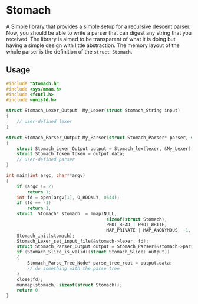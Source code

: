 # Stomach

A Simple library that provides a simple setup for a recursive descent parser. Now, you should be able to write a parser that can digest any string that you received. The library is aimed to be transparent of what it is doing but having a simple design with little abstraction. The memory layout of the whole parser is the definition of the `struct Stomach`.

## Usage

```c
#include "Stomach.h"
#include <sys/mman.h>
#include <fcntl.h>
#include <unistd.h>

struct Stomach_Lexer_Output  My_Lexer(struct Stomach_String input)
{
    // user-defined lexer
}

struct Stomach_Parser_Output My_Parser(struct Stomach_Parser* parser, struct Stomach_Lexer* lexer)
{
    struct Stomach_Lexer_Output output = Stomach_lex(lexer, &My_Lexer); // If there is no enough string, lexer will try to read more bytes from the file
    struct Stomach_Token token = output.data;
    // user-defined parser
}

int main(int argc, char**argv)
{
    if (argc != 2)
        return 1;
    int fd = open(argv[1], O_RDONLY, 0644);
    if (fd == -1)
        return 1;
    struct  Stomach* stomach  = mmap(NULL,
                                      sizeof(struct Stomach),
                                      PROT_READ | PROT_WRITE,
                                      MAP_PRIVATE | MAP_ANONYMOUS, -1, 0);
    Stomach_init(stomach);
    Stomach_Lexer_set_input_file(&stomach->lexer, fd);
    struct Stomach_Parser_Output output = Stomach_Parser(&stomach->parser, &stomach->lexer);
    if (Stomach_Slice_is_valid((struct Stomach_Slice) output))
    {
        Stomach_Parse_Tree_Node* parse_tree_root = output.data;
        // do something with the parse tree
    }
    close(fd);
    munmap(stomach, sizeof(struct Stomach));
    return 0;
}

```

